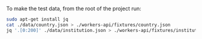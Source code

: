 To make the test data, from the root of the project run:
```bash
sudo apt-get install jq
cat ./data/country.json > ./workers-api/fixtures/country.json
jq '.[0:200]' ./data/institution.json > ./workers-api/fixtures/institution.json
```